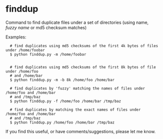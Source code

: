 finddup
=======

Command to find duplicate files under a set of directories (using name, _fuzzy name_ or md5 checksum matches)

Examples:
```
  # find duplicates using md5 checksums of the first 4k bytes of files under /home/foobar
  $ python finddup.py -m /home/foobar


  # find duplicates using md5 checksums of the first 8k bytes of file under /home/foo
  # and /home/bar
  $ python finddup.py -m -b 8k /home/foo /home/bar

  # find duplicates by 'fuzzy' matching the names of files under /home/foo and /home/bar
  # and /tmp/baz
  $ python finddup.py -f /home/foo /home/bar /tmp/baz

  # find duplicates by matching the exact names of files under /home/foo and /home/bar
  # and /tmp/baz
  $ python finddup.py /home/foo /home/bar /tmp/baz
```

If you find this useful, or have comments/suggestions, please let me know.
